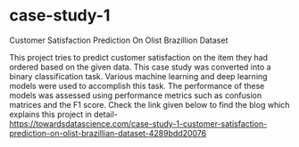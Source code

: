 # case-study-1

Customer Satisfaction Prediction On Olist Brazillion Dataset

This project tries to predict customer satisfaction on the item they had ordered based
on the given data. This case study was converted into a binary classification task.
Various machine learning and deep learning models were used to accomplish this
task. The performance of these models was assessed using performance metrics such
as confusion matrices and the F1 score.
Check the link given below to find the blog which explains this project in detail-<br>
https://towardsdatascience.com/case-study-1-customer-satisfaction-prediction-on-olist-brazillian-dataset-4289bdd20076
